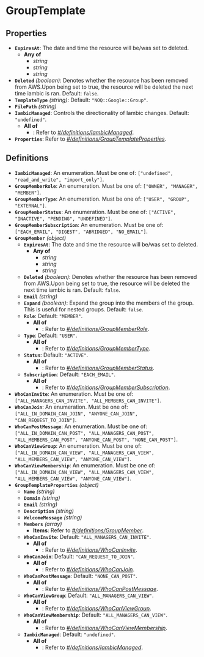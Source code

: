 # GroupTemplate

## Properties

- **`ExpiresAt`**: The date and time the resource will be/was set to deleted.
  - **Any of**
    - *string*
    - *string*
    - *string*
- **`Deleted`** *(boolean)*: Denotes whether the resource has been removed from AWS.Upon being set to true, the resource will be deleted the next time iambic is ran. Default: `false`.
- **`TemplateType`** *(string)*: Default: `"NOQ::Google::Group"`.
- **`FilePath`** *(string)*
- **`IambicManaged`**: Controls the directionality of Iambic changes. Default: `"undefined"`.
  - **All of**
    - : Refer to *[#/definitions/IambicManaged](#definitions/IambicManaged)*.
- **`Properties`**: Refer to *[#/definitions/GroupTemplateProperties](#definitions/GroupTemplateProperties)*.
## Definitions

- <a id="definitions/IambicManaged"></a>**`IambicManaged`**: An enumeration. Must be one of: `["undefined", "read_and_write", "import_only"]`.
- <a id="definitions/GroupMemberRole"></a>**`GroupMemberRole`**: An enumeration. Must be one of: `["OWNER", "MANAGER", "MEMBER"]`.
- <a id="definitions/GroupMemberType"></a>**`GroupMemberType`**: An enumeration. Must be one of: `["USER", "GROUP", "EXTERNAL"]`.
- <a id="definitions/GroupMemberStatus"></a>**`GroupMemberStatus`**: An enumeration. Must be one of: `["ACTIVE", "INACTIVE", "PENDING", "UNDEFINED"]`.
- <a id="definitions/GroupMemberSubscription"></a>**`GroupMemberSubscription`**: An enumeration. Must be one of: `["EACH_EMAIL", "DIGEST", "ABRIDGED", "NO_EMAIL"]`.
- <a id="definitions/GroupMember"></a>**`GroupMember`** *(object)*
  - **`ExpiresAt`**: The date and time the resource will be/was set to deleted.
    - **Any of**
      - *string*
      - *string*
      - *string*
  - **`Deleted`** *(boolean)*: Denotes whether the resource has been removed from AWS.Upon being set to true, the resource will be deleted the next time iambic is ran. Default: `false`.
  - **`Email`** *(string)*
  - **`Expand`** *(boolean)*: Expand the group into the members of the group. This is useful for nested groups. Default: `false`.
  - **`Role`**: Default: `"MEMBER"`.
    - **All of**
      - : Refer to *[#/definitions/GroupMemberRole](#definitions/GroupMemberRole)*.
  - **`Type`**: Default: `"USER"`.
    - **All of**
      - : Refer to *[#/definitions/GroupMemberType](#definitions/GroupMemberType)*.
  - **`Status`**: Default: `"ACTIVE"`.
    - **All of**
      - : Refer to *[#/definitions/GroupMemberStatus](#definitions/GroupMemberStatus)*.
  - **`Subscription`**: Default: `"EACH_EMAIL"`.
    - **All of**
      - : Refer to *[#/definitions/GroupMemberSubscription](#definitions/GroupMemberSubscription)*.
- <a id="definitions/WhoCanInvite"></a>**`WhoCanInvite`**: An enumeration. Must be one of: `["ALL_MANAGERS_CAN_INVITE", "ALL_MEMBERS_CAN_INVITE"]`.
- <a id="definitions/WhoCanJoin"></a>**`WhoCanJoin`**: An enumeration. Must be one of: `["ALL_IN_DOMAIN_CAN_JOIN", "ANYONE_CAN_JOIN", "CAN_REQUEST_TO_JOIN"]`.
- <a id="definitions/WhoCanPostMessage"></a>**`WhoCanPostMessage`**: An enumeration. Must be one of: `["ALL_IN_DOMAIN_CAN_POST", "ALL_MANAGERS_CAN_POST", "ALL_MEMBERS_CAN_POST", "ANYONE_CAN_POST", "NONE_CAN_POST"]`.
- <a id="definitions/WhoCanViewGroup"></a>**`WhoCanViewGroup`**: An enumeration. Must be one of: `["ALL_IN_DOMAIN_CAN_VIEW", "ALL_MANAGERS_CAN_VIEW", "ALL_MEMBERS_CAN_VIEW", "ANYONE_CAN_VIEW"]`.
- <a id="definitions/WhoCanViewMembership"></a>**`WhoCanViewMembership`**: An enumeration. Must be one of: `["ALL_IN_DOMAIN_CAN_VIEW", "ALL_MANAGERS_CAN_VIEW", "ALL_MEMBERS_CAN_VIEW", "ANYONE_CAN_VIEW"]`.
- <a id="definitions/GroupTemplateProperties"></a>**`GroupTemplateProperties`** *(object)*
  - **`Name`** *(string)*
  - **`Domain`** *(string)*
  - **`Email`** *(string)*
  - **`Description`** *(string)*
  - **`WelcomeMessage`** *(string)*
  - **`Members`** *(array)*
    - **Items**: Refer to *[#/definitions/GroupMember](#definitions/GroupMember)*.
  - **`WhoCanInvite`**: Default: `"ALL_MANAGERS_CAN_INVITE"`.
    - **All of**
      - : Refer to *[#/definitions/WhoCanInvite](#definitions/WhoCanInvite)*.
  - **`WhoCanJoin`**: Default: `"CAN_REQUEST_TO_JOIN"`.
    - **All of**
      - : Refer to *[#/definitions/WhoCanJoin](#definitions/WhoCanJoin)*.
  - **`WhoCanPostMessage`**: Default: `"NONE_CAN_POST"`.
    - **All of**
      - : Refer to *[#/definitions/WhoCanPostMessage](#definitions/WhoCanPostMessage)*.
  - **`WhoCanViewGroup`**: Default: `"ALL_MANAGERS_CAN_VIEW"`.
    - **All of**
      - : Refer to *[#/definitions/WhoCanViewGroup](#definitions/WhoCanViewGroup)*.
  - **`WhoCanViewMembership`**: Default: `"ALL_MANAGERS_CAN_VIEW"`.
    - **All of**
      - : Refer to *[#/definitions/WhoCanViewMembership](#definitions/WhoCanViewMembership)*.
  - **`IambicManaged`**: Default: `"undefined"`.
    - **All of**
      - : Refer to *[#/definitions/IambicManaged](#definitions/IambicManaged)*.
